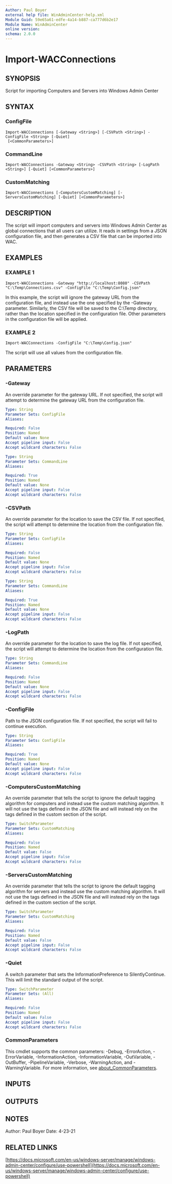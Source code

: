 ```yaml
---
Author: Paul Boyer
external help file: WinAdminCenter-help.xml
Module Guid: 59e65a61-edfe-4a14-b887-ca777d6b2e17
Module Name: WinAdminCenter
online version:
schema: 2.0.0
---
```


# Import-WACConnections

## SYNOPSIS
Script for importing Computers and Servers into Windows Admin Center

## SYNTAX

### ConfigFile
```
Import-WACConnections [-Gateway <String>] [-CSVPath <String>] -ConfigFile <String> [-Quiet]
 [<CommonParameters>]
```

### CommandLine
```
Import-WACConnections -Gateway <String> -CSVPath <String> [-LogPath <String>] [-Quiet] [<CommonParameters>]
```

### CustomMatching
```
Import-WACConnections [-ComputersCustomMatching] [-ServersCustomMatching] [-Quiet] [<CommonParameters>]
```

## DESCRIPTION
The script will import computers and servers into Windows Admin Center as global connections that all users can utilize.
It reads in settings from a JSON configuration file, and then generates a CSV file that can be imported into WAC.

## EXAMPLES

### EXAMPLE 1
```
Import-WACConnections -Gateway "http://localhost:8080" -CSVPath "C:\Temp\Connections.csv" -ConfigFile "C:\Temp\Config.json"
```

In this example, the script will ignore the gateway URL from the configuration file, and instead use the one specified by the -Gateway parameter.
Similarly, the CSV file will be saved to the C:\Temp directory, rather than the location specified in the configuration file.
Other parameters in the configuration file will be applied.

### EXAMPLE 2
```
Import-WACConnections -ConfigFile "C:\Temp\Config.json"
```

The script will use all values from the configuration file.

## PARAMETERS

### -Gateway
An override parameter for the gateway URL.
If not specified, the script will attempt to determine the gateway URL from the configuration file.

```yaml
Type: String
Parameter Sets: ConfigFile
Aliases:

Required: False
Position: Named
Default value: None
Accept pipeline input: False
Accept wildcard characters: False
```

```yaml
Type: String
Parameter Sets: CommandLine
Aliases:

Required: True
Position: Named
Default value: None
Accept pipeline input: False
Accept wildcard characters: False
```

### -CSVPath
An override parameter for the location to save the CSV file.
If not specified, the script will attempt to determine the location from the configuration file.

```yaml
Type: String
Parameter Sets: ConfigFile
Aliases:

Required: False
Position: Named
Default value: None
Accept pipeline input: False
Accept wildcard characters: False
```

```yaml
Type: String
Parameter Sets: CommandLine
Aliases:

Required: True
Position: Named
Default value: None
Accept pipeline input: False
Accept wildcard characters: False
```

### -LogPath
An override parameter for the location to save the log file.
If not specified, the script will attempt to determine the location from the configuration file.

```yaml
Type: String
Parameter Sets: CommandLine
Aliases:

Required: False
Position: Named
Default value: None
Accept pipeline input: False
Accept wildcard characters: False
```

### -ConfigFile
Path to the JSON configuration file.
If not specified, the script will fail to continue execution.

```yaml
Type: String
Parameter Sets: ConfigFile
Aliases:

Required: True
Position: Named
Default value: None
Accept pipeline input: False
Accept wildcard characters: False
```

### -ComputersCustomMatching
An override parameter that tells the script to ignore the default tagging algorithm for computers and instead use the custom matching algorithm.
It will not use the tags defined in the JSON file and will instead rely on the tags defined in the custom section of the script.

```yaml
Type: SwitchParameter
Parameter Sets: CustomMatching
Aliases:

Required: False
Position: Named
Default value: False
Accept pipeline input: False
Accept wildcard characters: False
```

### -ServersCustomMatching
An override parameter that tells the script to ignore the default tagging algorithm for servers and instead use the custom matching algorithm.
It will not use the tags defined in the JSON file and will instead rely on the tags defined in the custom section of the script.

```yaml
Type: SwitchParameter
Parameter Sets: CustomMatching
Aliases:

Required: False
Position: Named
Default value: False
Accept pipeline input: False
Accept wildcard characters: False
```

### -Quiet
A switch parameter that sets the InformationPreference to SilentlyContinue.
This will limit the standard output of the script.

```yaml
Type: SwitchParameter
Parameter Sets: (All)
Aliases:

Required: False
Position: Named
Default value: False
Accept pipeline input: False
Accept wildcard characters: False
```

### CommonParameters
This cmdlet supports the common parameters: -Debug, -ErrorAction, -ErrorVariable, -InformationAction, -InformationVariable, -OutVariable, -OutBuffer, -PipelineVariable, -Verbose, -WarningAction, and -WarningVariable. For more information, see [about_CommonParameters](http://go.microsoft.com/fwlink/?LinkID=113216).

## INPUTS

## OUTPUTS

## NOTES
Author: Paul Boyer
Date: 4-23-21

## RELATED LINKS

[https://docs.microsoft.com/en-us/windows-server/manage/windows-admin-center/configure/use-powershell](https://docs.microsoft.com/en-us/windows-server/manage/windows-admin-center/configure/use-powershell)

